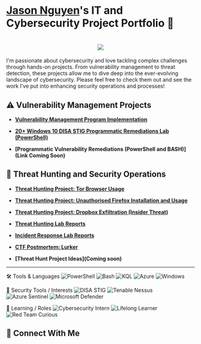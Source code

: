 # <a href="">Jason Nguyen</a>'s IT and Cybersecurity Project Portfolio 🔐


<h1 align="center">
    <img src="https://readme-typing-svg.herokuapp.com/?font=Righteous&size=35&color=FFA500&center=true&vCenter=true&width=500&height=70&duration=2000&lines=G'day!+👋;+I'm+Jason+Nguyen!;" />
</h1>


I'm passionate about cybersecurity and love tackling complex challenges through hands-on projects. From vulnerability management to threat detection, these projects allow me to dive deep into the ever-evolving landscape of cybersecurity. Please feel free to check them out and see the work I’ve put into enhancing security operations and processes!

## ⚠️ Vulnerability Management Projects

- **[Vulnerability Management Program Implementation](https://github.com/jason-p-nguyen/vulnerability-management-program/)**

- **[20+ Windows 10 DISA STIG Programmatic Remediations Lab (PowerShell)](https://github.com/jason-p-nguyen/DISA-STIG-Implementations/)**
  
- **[Programmatic Vulnerability Remediations (PowerShell and BASH)](Link Coming Soon)**

## 🚨 Threat Hunting and Security Operations

- **[Threat Hunting Project: Tor Browser Usage](https://github.com/jason-p-nguyen/threat-hunting-projects/tree/main/tor_usage)**

- **[Threat Hunting Project: Unauthorised Firefox Installation and Usage](https://github.com/jason-p-nguyen/threat-hunting-labs/tree/main/unauthorised_firefox_usage)**

- **[Threat Hunting Project: Dropbox Exfiltration (Insider Threat)](https://github.com/jason-p-nguyen/threat-hunting-projects/tree/main/dropbox_exfiltration)**

- **[Threat Hunting Lab Reports](https://github.com/jason-p-nguyen/threat-hunting-labs/)**

- **[Incident Response Lab Reports](https://github.com/jason-p-nguyen/incident-response-labs/)** 

- **[CTF Postmortem: Lurker](https://github.com/jason-p-nguyen/threat-hunting-projects/blob/main/CTF-Lurker/)**

- **[Threat Hunt Project Ideas](Coming soon)**

<hr/>

🛠️ Tools & Languages
![PowerShell](https://img.shields.io/badge/PowerShell-5391FE?logo=powershell&logoColor=white)
![Bash](https://img.shields.io/badge/Bash-4EAA25?logo=gnubash&logoColor=white)
![KQL](https://img.shields.io/badge/KQL-0089D6?logo=microsoftazure&logoColor=white)
![Azure](https://img.shields.io/badge/Azure-0078D4?logo=microsoftazure&logoColor=white)
![Windows](https://img.shields.io/badge/Windows-0078D6?logo=windows&logoColor=white)

🔐 Security Tools / Interests
![DISA STIG](https://img.shields.io/badge/DISA_STIG-0055A5?logo=nationalguard&logoColor=white)
![Tenable Nessus](https://img.shields.io/badge/Tenable-Nessus-0098DB?logo=tenable&logoColor=white)
![Azure Sentinel](https://img.shields.io/badge/Microsoft_Sentinel-5C2D91?logo=microsoftazure&logoColor=white)
![Microsoft Defender](https://img.shields.io/badge/Defender_for_Endpoint-0078D4?logo=microsoft&logoColor=white)

🧠 Learning / Roles
![Cybersecurity Intern](https://img.shields.io/badge/Cybersecurity-Intern-yellow)
![Lifelong Learner](https://img.shields.io/badge/Lifelong-Learner-brightgreen)
![Red Team Curious](https://img.shields.io/badge/Red_Team-Curious-critical)


## 🤳 Connect With Me

<!--
[<img align="left" alt="___________ | YouTube" width="22px" src="https://cdn.jsdelivr.net/npm/simple-icons@v3/icons/youtube.svg" />][youtube]
[<img align="left" alt="___________ | Twitter" width="22px" src="https://cdn.jsdelivr.net/npm/simple-icons@v3/icons/twitter.svg" />][twitter]
[<img align="left" alt="___________ | LinkedIn" width="22px" src="https://cdn.jsdelivr.net/npm/simple-icons@v3/icons/linkedin.svg" />][linkedin]
[<img align="left" alt="___________ | Instagram" width="22px" src="https://cdn.jsdelivr.net/npm/simple-icons@v3/icons/instagram.svg" />][instagram]

[twitter]: https://twitter.com/___________
[youtube]: https://www.youtube.com/c/___________
[instagram]: https://www.instagram.com/___________
[linkedin]: https://linkedin.com/in/___________


<img width="35" alt="image" src="https://github.com/user-attachments/assets/2f41c7cd-5ea8-4475-b451-a37161b6c3fb"> 
<img width="35" alt="image" src="https://github.com/user-attachments/assets/77649969-9910-4994-8b96-74a116cfb2a8">

## 💼 Featured Projects

- 🛡️ **DISA STIG Implementations** – Step-by-step STIG hardening docs & PowerShell scripts for Windows 10. [View Case Studies](https://github.com/jason-p-nguyen/DISA-STIG_Implementations)
- 📊 **Azure Sentinel Attack Maps** – KQL dashboards + interactive maps for threat analysis. [View Project](https://github.com/jason-p-nguyen/Azure-Sentinel-Attack-Maps)

## 🔧 Technical Skills

<details>
<summary>Click to expand 🔽</summary>

- **Languages:** PowerShell, Bash, Python  
- **Platforms:** Azure Sentinel, Windows 10, Git  
- **Tools:** Tenable Nessus, STIG-A-VIEW, Visual Studio Code

</details>

## 📬 Get in Touch

Feel free to connect via [LinkedIn](https://www.linkedin.com/in/jason-p-nguyen) or send me an email.

-->
